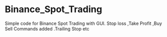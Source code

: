 # Binance_Spot_Trading
Simple code for Binance Spot Trading with GUI. Stop loss ,Take Profit ,Buy Sell Commands added .Trailing Stop etc
